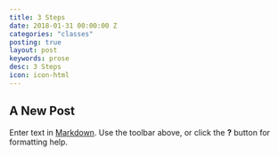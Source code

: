 ```yaml
---
title: 3 Steps
date: 2018-01-31 00:00:00 Z
categories: "classes"
posting: true
layout: post
keywords: prose
desc: 3 Steps
icon: icon-html
---
```


## A New Post

Enter text in [Markdown](http://daringfireball.net/projects/markdown/). Use the toolbar above, or click the **?** button for formatting help.
